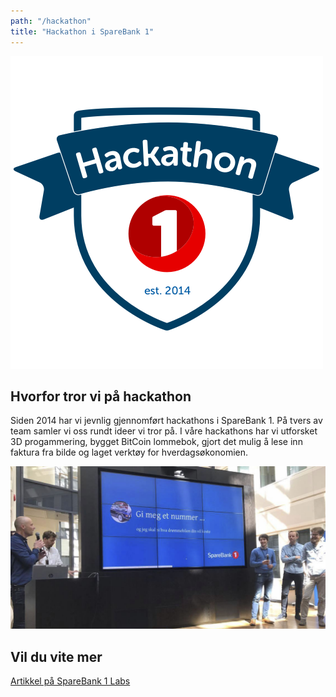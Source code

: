 ```yaml
---
path: "/hackathon"
title: "Hackathon i SpareBank 1"
---
```


![Hackathon logo](../../images/Hackathon-logo.png)

## Hvorfor tror vi på hackathon
Siden 2014 har vi jevnlig gjennomført hackathons i SpareBank 1. På tvers av team samler vi oss rundt ideer vi tror på. I våre hackathons har vi utforsket 3D progammering, bygget BitCoin lommebok, gjort det mulig å lese inn faktura fra bilde og laget verktøy for hverdagsøkonomien.

![Gi meg et nummer hack](../../images/Gi-meg-et-nummer_profil.jpg)

## Vil du vite mer
[Artikkel på SpareBank 1 Labs](https://labs.sparebank1.no/2017/11/23/hvordan-rigge-til-hackathon-i-en-stor-bedrift/)

